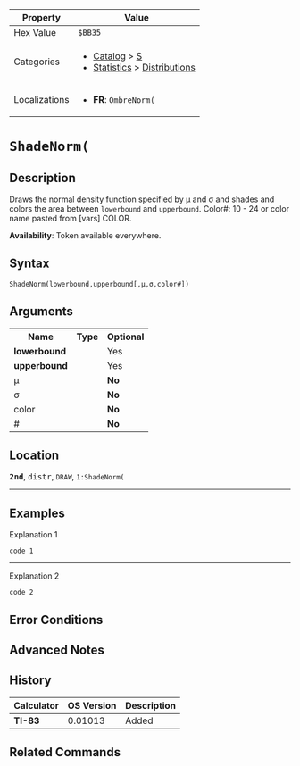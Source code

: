 | Property      | Value |
|---------------|-------|
| Hex Value     | `$BB35`|
| Categories    | <ul><li>[Catalog](<../categories/Catalog.md>) > [S](<../categories/Catalog.md#S>)</li><li>[Statistics](<../categories/Statistics.md>) > [Distributions](<../categories/Statistics.md#Distributions>)</li></ul> |
| Localizations | <ul><li><b>FR</b>: `OmbreNorm(`</li></ul> |

# `ShadeNorm(`

## Description
Draws the normal density function specified by μ and σ and shades and colors the area between `lowerbound` and `upperbound`.
Color#: 10 - 24 or color name pasted from [vars] COLOR.


<b>Availability</b>: Token available everywhere.

## Syntax
`ShadeNorm(lowerbound,upperbound[,μ,σ,color#])`

## Arguments
<table>
<tr><th>Name</th><th>Type</th><th>Optional</th></tr>

<tr><td><b>lowerbound</b></td><td></td><td>Yes</td></tr>

<tr><td><b>upperbound</b></td><td></td><td>Yes</td></tr>

<tr><td>μ</td><td></td><td><b>No</b></td></tr>

<tr><td>σ</td><td></td><td><b>No</b></td></tr>

<tr><td>color</td><td></td><td><b>No</b></td></tr>

<tr><td>#</td><td></td><td><b>No</b></td></tr>

</table>

## Location
<tt><kbd><b>2nd</b></kbd></tt>, <kbd>distr</kbd>, `DRAW`, `1:ShadeNorm(`
<hr>

## Examples

Explanation 1
```ti-basic
code 1
```
---
Explanation 2
```ti-basic
code 2
```

## Error Conditions


## Advanced Notes


## History
| Calculator | OS Version | Description |
|------------|------------|-------------|
| <b>TI-83</b> | 0.01013 | Added |

## Related Commands

